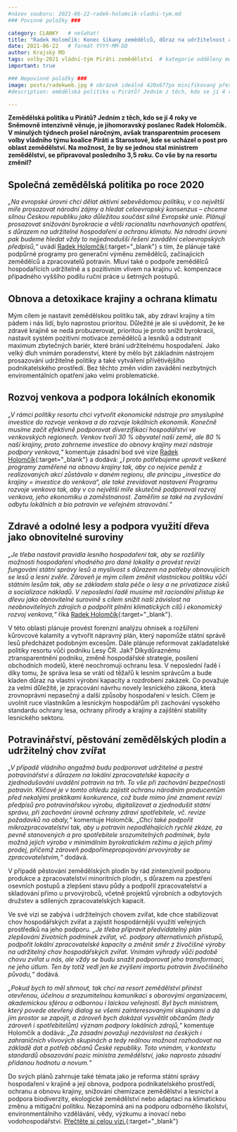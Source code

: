 ```yaml
---
#název souboru: 2021-06-22-radek-holomcik-vladni-tym.md
### Povinné položky ###

category: CLANKY   # nešahat!
title: "Radek Holomčík: Konec šikany zemědělců, důraz na udržitelnost a podpora venkova"
date: 2021-06-22   # formát YYYY-MM-DD
author: Krajský MO
tags: volby-2021 vládní-tým Piráti zemědělství  # kategorie odděleny mezerami, např. volby zemědělství životní-prostředí piráti (viz https://jihomoravsky.pirati.cz/tags/)
important: true

### Nepovinné položky ###
image: posts/radekweb.jpg # obrázek ideálně 420x677px minifikovaný přes https://tinypng.com/
#description: emědělská politika u Pirátů? Jedním z těch, kdo se jí 4 roky ve Sněmovně intenzivně věnuje, je jihomoravský poslanec Radek Holomčík. V minulých týdnech prošel náročným, avšak transparentním procesem volby vládního týmu koalice Piráti a Starostové, kde se ucházel o post pro oblast zemědělství. Na možnost, že by se jednou stal  ministrem zemědělství, se připravoval posledního 3,5 roku. Co vše by na resortu změnil?

---
```

**Zemědělská politika u Pirátů? Jedním z těch, kdo se jí 4 roky ve Sněmovně intenzivně věnuje, je jihomoravský poslanec Radek Holomčík. V minulých týdnech prošel náročným, avšak transparentním procesem volby vládního týmu koalice Piráti a Starostové, kde se ucházel o post pro oblast zemědělství. Na možnost, že by se jednou stal  ministrem zemědělství, se připravoval posledního 3,5 roku. Co vše by na resortu změnil?** 

## Společná zemědělská politika po roce 2020

*„Na evropské úrovni chci dělat aktivní sebevědomou politiku, v co největší míře prosazovat národní zájmy a hledat celoevropský konsenzus – chceme silnou Českou republiku jako důležitou součást silné Evropské unie. Plánuji prosazovat snižování byrokracie a větší racionalitu navrhovaných opatření, s důrazem na udržitelné hospodaření a ochranu klimatu. Na národní úrovni pak budeme hledat vždy to nejjednodušší řešení zavádění  celoevropských předpisů,“* uvádí [Radek Holomčík](https://www.piratiastarostove.cz/kandidati/mgr-radek-holomcik/){:target="_blank"} s tím, že plánuje také podpůrné programy pro generační výměnu zemědělců, začínajících zemědělců a zpracovatelů potravin. Mluví také  o podpoře zemědělců hospodařících udržitelně a s pozitivním vlivem na krajinu vč. kompenzace případného vyššího podílu ruční práce u šetrných postupů.

## Obnova a detoxikace krajiny a ochrana klimatu

Mým cílem je nastavit zemědělskou politiku tak, aby zdraví krajiny a tím pádem i nás lidí, bylo naprostou prioritou. Důležité je ale si uvědomit, že ke zdravé krajině se nedá probuzerovat, prioritou je proto snížit byrokracii, nastavit systém pozitivní motivace zemědělců a lesníků a odstranit maximum zbytečných bariér, které brání udržitelnému hospodaření. Jako velký dluh vnímám poradenství, které by mělo být základním nástrojem prosazování udržitelné politiky a také vytváření přívětivějšího podnikatelského prostředí. Bez těchto změn vidím zavádění nezbytných enviromentálních opatření jako velmi problematické.


## Rozvoj venkova a podpora lokálních ekonomik

*„V rámci politiky resortu chci vytvořit ekonomické nástroje pro smysluplné investice do rozvoje venkova a do rozvoje lokálních ekonomik. Konečně musíme začít efektivně podporovat diverzifikaci hospodářství ve venkovských regionech. Venkov tvoří 30 % obyvatel naší země, ale 80 % naší krajiny, proto zahrneme investice do obnovy krajiny mezi nástroje podpory venkova,“* komentuje zásadní bod své vize [Radek Holomčík](https://www.piratiastarostove.cz/kandidati/mgr-radek-holomcik/){:target="_blank"} a dodává: *„I proto potřebujeme  upravit veškeré programy zaměřené na obnovu krajiny tak, aby co nejvíce peněz z realizovaných akcí zůstávalo v daném regionu, dle principu „investice do krajiny = investice do venkova“, ale také zrevidovat nastavení Programu rozvoje venkova tak, aby v co největší míře skutečně podporoval rozvoj venkova, jeho ekonomiku a zaměstnanost. Zaměřím se také na zvyšování odbytu lokálních a bio potravin ve veřejném stravování.“*


## Zdravé a odolné lesy a podpora využití dřeva jako obnovitelné suroviny

*„Je třeba nastavit pravidla lesního hospodaření tak, aby se rozšířily možnosti hospodaření vhodného pro dané lokality a provést revizi fungování státní správy lesů a myslivost s důrazem na potřeby obnovujících se lesů a lesní zvěře. Zároveň je mým cílem změnit vlastnickou politiku vůči státním lesům tak, aby se základem stala péče o lesy a ne privatizace zisků a socializace nákladů. V neposlední řadě musíme mít  racionální přístup ke dřevu jako obnovitelné surovině s cílem snížit naši závislost na neobnovitelných zdrojích a podpořit plnění klimatických cílů i ekonomický rozvoj venkova,“* říká [Radek Holomčík](https://www.piratiastarostove.cz/kandidati/mgr-radek-holomcik/){:target="_blank"}. 

V této oblasti plánuje provést forenzní analýzu ohnisek a rozšíření kůrovcové kalamity a vytvořit nápravný plán, který napomůže státní správě lesů předcházet podobným excesům. Dále plánuje reformovat zakladatelské politiky resortu vůči podniku Lesy ČR. Jak? Díkydůraznému ztransparentnění podniku, změně hospodářské strategie, posílení obchodních modelů, které neochromují ochranu lesa. V neposlední řadě i díky tomu, že správa lesa se vrátí od těžařů k lesním správcům a bude kladen důraz na vlastní výrobní kapacity a rozdrobení zakázek. Co považuje za velmi důležité, je zpracování návrhu novely lesnického zákona, která zrovnoprávní nepasečný a další způsoby hospodaření v lesích. Cílem je uvolnit ruce vlastníkům a lesnickým hospodářům při zachování vysokého standardu ochrany lesa, ochrany přírody a krajiny a zajištění stability lesnického sektoru. 

## Potravinářství, pěstování zemědělských plodin a udržitelný chov zvířat

*„V případě vládního angažmá budu podporovat udržitelné a pestré potravinářství s důrazem na lokální zpracovatelské kapacity a zjednodušování uvádění potravin na trh. To vše při zachování bezpečnosti potravin.  Klíčové je v tomto ohledu zajistit ochranu národním producentům před nekalými praktikami konkurence, což bude mimo jiné znament revizi předpisů pro potravinářskou výrobu, digitalizovat a zjednodušit státní správu, při zachování úrovně ochrany zdraví spotřebitele, vč. revize požadavků na obaly,“* komentuje Holomčík. *„Chci také podpořit mikrozpracovatelství tak, aby u potravin nepodléhajících rychlé zkáze, za pevně stanovených a pro spotřebitele srozumitelných podmínek, byla možná jejich výroba v minimálním byrokratickém režimu a jejich přímý prodej, přičemž zároveň podpořímepropojování prvovýroby se zpracovatelstvím,“* dodává. 

V případě pěstování zemědělských plodin by rád zintenzivnil podporu produkce a zpracovatelství minoritních plodin, s důrazem na zpestření osevních postupů a zlepšení stavu půdy a podpořil zpracovatelství a skladování přímo u prvovýrobců, včetně projektů výrobních a odbytových družstev a sdílených zpracovatelských kapacit.

Ve své vizi se zabývá i udržitelných chovem zvířat, kde chce stabilizovat chov hospodářských zvířat a zajistit hospodárnější využití veřejných prostředků na jeho podporu. *„Je třeba připravit předvídatelný plán zlepšování životních podmínek zvířat, vč. podpory alternativních přístupů, podpořit lokální zpracovatelské kapacity a změnit směr z živočišné výroby na udržitelný chov hospodářských zvířat. Vnímám výhrady vůči podobě chovu zvířat u nás, ale vždy se budu snažit podporovat jeho transformaci, ne jeho útlum. Ten by totiž vedl jen ke zvýšení importu potravin živočišného původu,“* dodává.

*„Pokud bych to měl shrnout, tak chci na resort zemědělství přinést otevřenou, účelnou a srozumitelnou komunikaci s oborovými organizacemi, akademickou sférou a odbornou i laickou veřejností. Byl bych ministrem, který povede otevřený dialog se všemi zainteresovanými skupinami a dá jim prostor se zapojit, a zároveň bych dokázal vysvětlit občanům (tedy zároveň i spotřebitelům) význam podpory lokálních zdrojů,“* komentuje Holomčík a dodává: *„Za zásadní považuji nezávislost na českých i zahraničních vlivových skupinách a tedy reálnou možnost rozhodovat na základě dat a potřeb občanů České republiky. Toto vnímám, v kontextu standardů obsazování pozic ministra zemědělství, jako naprosto zásadní přidanou hodnotu a novum.“*

Do svých plánů zahrnuje také témata jako je reforma státní správy hospodaření v krajině a její obnova, podpora podnikatelského prostředí, ochranu a obnovu krajiny, snižování chemizace zemědělství a lesnictví a podpora biodiverzity, ekologické zemědělství nebo adaptaci na klimatickou změnu a mitigační politiku. Nezapomíná ani na podporu odborného školství, environmentálního vzdělávání, vědy, výzkumu a inovací nebo vodohospodářství. [Přečtěte si celou vizi.](https://mrak.pirati.cz/s/GkxkQ7s6yojQW8e){:target="_blank"}
